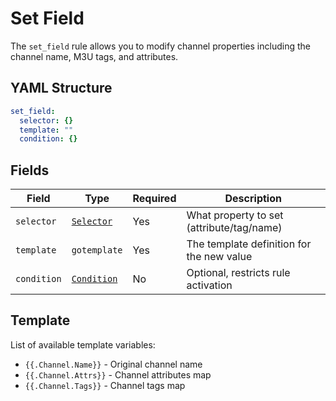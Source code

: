 # Set Field

The `set_field` rule allows you to modify channel properties including the channel name, M3U tags, and attributes.

## YAML Structure

```yaml
set_field:
  selector: {}
  template: ""
  condition: {}
```

## Fields

| Field       | Type                          | Required | Description                               |
|-------------|-------------------------------|----------|-------------------------------------------|
| `selector`  | [`Selector`](./selector.md)   | Yes      | What property to set (attribute/tag/name) |
| `template`  | `gotemplate`                  | Yes      | The template definition for the new value |
| `condition` | [`Condition`](./condition.md) | No       | Optional, restricts rule activation       |

## Template

List of available template variables:

- `{{.Channel.Name}}` - Original channel name
- `{{.Channel.Attrs}}` - Channel attributes map
- `{{.Channel.Tags}}` - Channel tags map
